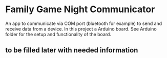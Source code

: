 # Family Game Night Communicator
An app to communicate via COM port (bluetooth for example) to send and receive data from a device. In this project a Arduino board. See Arduino folder for the setup and functionality of the board.



## to be filled later with needed information